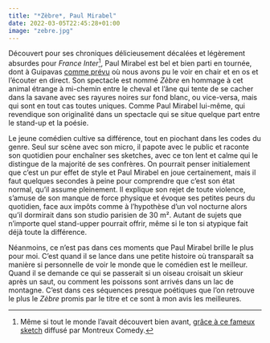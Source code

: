 ```yaml
---
title: "*Zèbre*, Paul Mirabel"
date: 2022-03-05T22:45:28+01:00
image: "zebre.jpg"
---
```


Découvert pour ses chroniques délicieusement décalées et légèrement absurdes pour *France Inter*[^1], Paul Mirabel est bel et bien parti en tournée, dont à Guipavas [comme prévu](https://www.youtube.com/watch?v=MehDwNagb48) où nous avons pu le voir en chair et en os et l’écouter en direct. Son spectacle est nommé *Zèbre* en hommage à cet animal étrange à mi-chemin entre le cheval et l’âne qui tente de se cacher dans la savane avec ses rayures noires sur fond blanc, ou vice-versa, mais qui sont en tout cas toutes uniques. Comme Paul Mirabel lui-même, qui revendique son originalité dans un spectacle qui se situe quelque part entre le stand-up et la poésie. 

Le jeune comédien cultive sa différence, tout en piochant dans les codes du genre. Seul sur scène avec son micro, il papote avec le public et raconte son quotidien pour enchaîner ses sketches, avec ce ton lent et calme qui le distingue de la majorité de ses confrères. On pourrait penser initialement que c’est un pur effet de style et Paul Mirabel en joue certainement, mais il faut quelques secondes à peine pour comprendre que c’est son état normal, qu’il assume pleinement. Il explique son rejet de toute violence, s’amuse de son manque de force physique et évoque ses petites peurs du quotidien, face aux impôts comme à l’hypothèse d’un vol nocturne alors qu’il dormirait dans son studio parisien de 30 m². Autant de sujets que n’importe quel stand-upper pourrait offrir, même si le ton si atypique fait déjà toute la différence. 

Néanmoins, ce n’est pas dans ces moments que Paul Mirabel brille le plus pour moi. C’est quand il se lance dans une petite histoire où transparaît sa manière si personnelle de voir le monde que le comédien est le meilleur. Quand il se demande ce qui se passerait si un oiseau croisait un skieur après un saut, ou comment les poissons sont arrivés dans un lac de montagne. C’est dans ces séquences presque poétiques que l’on retrouve le plus le *Zèbre* promis par le titre et ce sont à mon avis les meilleures. 

[^1]: Même si tout le monde l’avait découvert bien avant, [grâce à ce fameux sketch](https://www.youtube.com/watch?v=RYjfe8OSRFw) diffusé par Montreux Comedy.